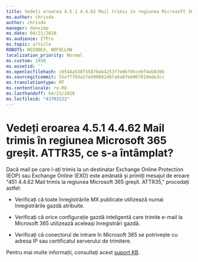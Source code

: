 ```yaml
---
title: Vedeți eroarea 4.5.1 4.4.62 Mail trimis în regiunea Microsoft 365 greșit. ATTR35, ce s-a întâmplat?
ms.author: chrisda
author: chrisda
manager: dansimp
ms.date: 04/21/2020
ms.audience: ITPro
ms.topic: article
ROBOTS: NOINDEX, NOFOLLOW
localization_priority: Normal
ms.custom: 1938
ms.assetid: ''
ms.openlocfilehash: c8544a538f35870ab4253f7e0bf05ce9f4eb830b
ms.sourcegitcommit: 55eff703a17e500681d8fa6a87eb067019ade3cc
ms.translationtype: MT
ms.contentlocale: ro-RO
ms.lasthandoff: 04/22/2020
ms.locfileid: "43703222"
---
```

# <a name="are-you-seeing-error-451-4462-mail-sent-to-the-wrong-microsoft-365-region-attr35"></a>Vedeți eroarea 4.5.1 4.4.62 Mail trimis în regiunea Microsoft 365 greșit. ATTR35, ce s-a întâmplat?

Dacă mail pe care l-ați trimis la un destinatar Exchange Online Protection (EOP) sau Exchange Online (EXO) este amânată și primiți mesajul de eroare "451 4.4.62 Mail trimis la regiunea Microsoft 365 greșit. ATTR35," procedați astfel:

- Verificați că toate înregistrările MX publicate utilizează numai înregistrările gazdă atribuite.

- Verificați că orice configurație gazdă inteligentă care trimite e-mail la Microsoft 365 utilizează aceleași înregistrări gazdă.

- Verificați că conectorul de intrare în Microsoft 365 se potrivește cu adresa IP sau certificatul serverului de trimitere.

Pentru mai multe informații, consultați acest [suport KB](https://support.microsoft.com/help/4057301/attr35-response-code-when-mail-is-sent-to-eop-exo).

